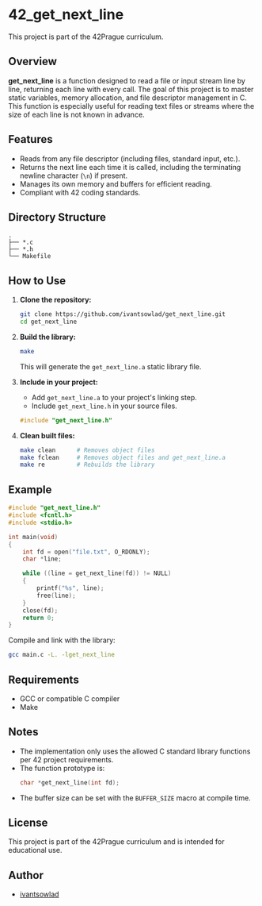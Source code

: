 # 42_get_next_line

This project is part of the 42Prague curriculum.

## Overview

**get_next_line** is a function designed to read a file or input stream line by line, returning each line with every call. The goal of this project is to master static variables, memory allocation, and file descriptor management in C. This function is especially useful for reading text files or streams where the size of each line is not known in advance.

## Features

- Reads from any file descriptor (including files, standard input, etc.).
- Returns the next line each time it is called, including the terminating newline character (`\n`) if present.
- Manages its own memory and buffers for efficient reading.
- Compliant with 42 coding standards.

## Directory Structure

```
.
├── *.c
├── *.h
└── Makefile
```

## How to Use

1. **Clone the repository:**
    ```bash
    git clone https://github.com/ivantsowlad/get_next_line.git
    cd get_next_line
    ```

2. **Build the library:**
    ```bash
    make
    ```
   This will generate the `get_next_line.a` static library file.

3. **Include in your project:**
   - Add `get_next_line.a` to your project's linking step.
   - Include `get_next_line.h` in your source files.

    ```c
    #include "get_next_line.h"
    ```

4. **Clean built files:**
    ```bash
    make clean      # Removes object files
    make fclean     # Removes object files and get_next_line.a
    make re         # Rebuilds the library
    ```

## Example

```c
#include "get_next_line.h"
#include <fcntl.h>
#include <stdio.h>

int main(void)
{
    int fd = open("file.txt", O_RDONLY);
    char *line;

    while ((line = get_next_line(fd)) != NULL)
    {
        printf("%s", line);
        free(line);
    }
    close(fd);
    return 0;
}
```

Compile and link with the library:
```bash
gcc main.c -L. -lget_next_line
```

## Requirements

- GCC or compatible C compiler
- Make

## Notes

- The implementation only uses the allowed C standard library functions per 42 project requirements.
- The function prototype is:
    ```c
    char *get_next_line(int fd);
    ```
- The buffer size can be set with the `BUFFER_SIZE` macro at compile time.

## License

This project is part of the 42Prague curriculum and is intended for educational use.

## Author

- [ivantsowlad](https://github.com/ivantsowlad)
